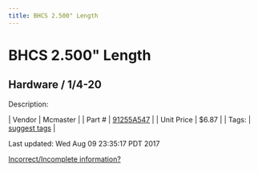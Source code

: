 ```yaml
---
title: BHCS 2.500" Length
---
```


# BHCS 2.500" Length
## Hardware / 1/4-20
Description: 	 

| Vendor | Mcmaster | 
| Part # | [91255A547](https://www.mcmaster.com/#91255A547) | 
| Unit Price | $6.87 | 
| Tags: | [suggest tags](https://docs.google.com/forms/d/e/1FAIpQLSeWyY8v3RgOty-MyWmh9U0iivNYN_molChYyS-0U-o-kOAv_g/viewform) | 

Last updated: Wed Aug 09 23:35:17 PDT 2017

 [Incorrect/Incomplete information?](https://docs.google.com/forms/d/e/1FAIpQLSeWyY8v3RgOty-MyWmh9U0iivNYN_molChYyS-0U-o-kOAv_g/viewform)